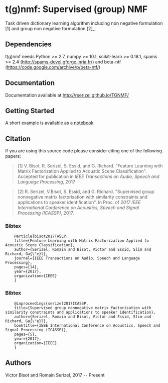 # t(g)nmf: Supervised (group) NMF

Task driven dictionary learning algorithm including non negative formulation [1] and group non negative formulation [2]_.


## Dependencies

t(g)nmf needs Python >= 2.7, numpy >= 10.1, scikit-learn >= 0.18.1, spams >= 2.4 (http://spams-devel.gforge.inria.fr/) and beta-ntf (https://code.google.com/archive/p/beta-ntf/)

## Documentation

Documentation available at http://rserizel.github.io/TGNMF/


## Getting Started

A short example is available as a [notebook]

[notebook]: https://github.com/rserizel/TGNMF/blob/master/TGNMF_howto.ipynb

## Citation

If you are using this source code please consider citing one of the following papers: 

> [1] V. Bisot, R. Serizel, S. Essid, and G. Richard. "Feature Learning with Matrix Factorization Applied to Acoustic Scene Classification". Accepted for publication in *IEEE Transactions on Audio, Speech and Language Processing*, 2017

> [2] R. Serizel, V.Bisot, S. Essid, and G. Richard. "Supervised group nonnegative matrix factorisation with similarity constraints and applications to speaker identification". In Proc. of *2017 IEEE International Conference on Acoustics, Speech and Signal Processing (ICASSP)*, 2017.

### Bibtex
```
	@article{bisot2017TASLP,
  	title={Feature Learning with Matrix Factorization Applied to Acoustic Scene Classification},
  	author={Serizel, Romain and Bisot, Victor and Essid, Slim and Richard, Ga{\"e}l},
  	journal={IEEE Transactions on Audio, Speech and Language Processing},
  	pages={14},
  	year={2017},
  	organization={IEEE}
	}
```

### Bibtex
```
	@inproceedings{serizel2017ICASSP,
  	title={Supervised group nonnegative matrix factorisation with similarity constraints and applications to speaker identification},
  	author={Serizel, Romain and Bisot, Victor and Essid, Slim and Richard, Ga{\"e}l},
  	booktitle={IEEE International Conference on Acoustics, Speech and Signal Processing (ICASSP)},
  	pages={5},
  	year={2017},
  	organization={IEEE}
	}
```

## Authors

Victor Bisot and Romain Serizel, 2017 -- Present
